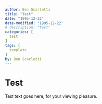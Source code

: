 ```yaml
---
author: Ben Scarletti
title: "Test"
date: "1995-12-22"
date-modified: "1995-12-22"
# description: "Test"
categories: [
  test
]
tags: [
  template
]
by: Ben Scarletti
---
```


# Test

Test text goes here, for your viewing pleasure.